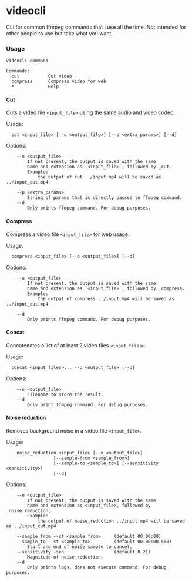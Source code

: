 # videocli

CLI for common ffmpeg commands that I use all the time. Not intended for other people to use but take what you want.


### Usage

```
videocli command

Commands:
  cut           Cut video
  compress      Compress video for web
  *             Help
```

#### Cut

Cuts a video file `<input_file>` using the same audio and video codec.

Usage:
```
  cut <input_file> [--o <output_file>] [--p <extra_params>] [--d]
```

Options:
```
    --o <output_file>
        If not present, the output is saved with the same
        name and extension as `<input_file>`, followed by _cut.
        Example:
            the output of cut ../input.mp4 will be saved as ../input_cut.mp4

    --p <extra_params>
        String of params that is directly passed to ffmpeg command.
    --d
        Only prints ffmpeg command. For debug purposes.
```


#### Compress

Compress a video file `<input_file>` for web usage.

Usage:
```
  compress <input_file> [--o <output_file>] [--d]
```

Options:
```
    --o <output_file>
        If not present, the output is saved with the same
        name and extension as `<input_file>`, followed by _compress.
        Example:
            the output of compress ../input.mp4 will be saved as ../input_cut.mp4

    --d
        Only prints ffmpeg command. For debug purposes.
```

#### Concat

Concatenates a list of at least 2 video files `<input_files>`.

Usage:
```
  concat <input_files>... --o <output_file> [--d]
```

Options:
```
    --o <output_file>
        Filename to store the result.
    --d
        Only print ffmpeg command. For debug purposes.
```

#### Noise reduction

Removes background noise in a video file `<input_file>`.

Usage:
```
    noise_reduction <input_file> [--o <output_file>]
                  [--sample-from <sample_from>]
                  [--sample-to <sample_to>] [--sensitivity <sensitivity>]
                  [--d]
```

Options:
```
    --o <output_file>
        If not present, the output is saved with the same
        name and extension as <input_file>, followed by _noise_reduction.
        Example:
            the output of noise_reduction ../input.mp4 will be saved as ../input_cut.mp4

    --sample_from --sf <sample_from>     (default 00:00:00)
    --sample_to --st <sample_to>         (default 00:00:00.500)
        Start and end of noise sample to cancel.
    --sensitivity -sen                   (default 0.21)
        Magnitude of noise reduction.
    --d
        Only prints logs, does not execute command. For debug purposes.
```
